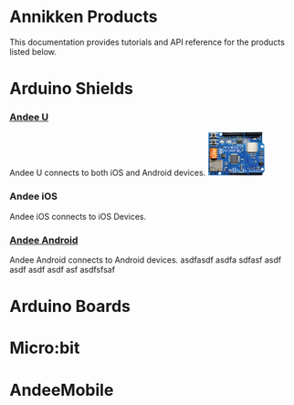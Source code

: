 # Annikken Products

This documentation provides tutorials and API reference for the products listed below.

# Arduino Shields

### [Andee U](https://annikkenconnect.com/andee-u)
Andee U connects to both iOS and Android devices.
![](/assets/gb-andee-u.png)

### Andee iOS
Andee iOS connects to iOS Devices.

### [Andee Android](https://annikkenconnect.com/andee-android)
Andee Android connects to Android devices.
asdfasdf asdfa sdfasf asdf asdf asdf asdf asf asdfsfsaf


# Arduino Boards


# Micro:bit


# AndeeMobile